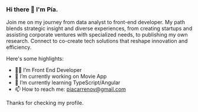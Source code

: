 ### Hi there 👋 I'm Pía.
Join me on my journey from data analyst to front-end developer. My path blends strategic insight and diverse experiences, from creating startups and assisting corporate ventures with specialized needs, to publishing my own research. Connect to co-create tech solutions that reshape innovation and efficiency.

Here's some highlights:
* 👩🏻 I’m Front End Developer
* 🔭 I’m currently working on Movie App
* 🌱 I’m currently learning TypeScript/Angular
* 📫 How to reach me: piacarrenov@gmail.com

Thanks for checking my profile. 


<!--

- 🔭 I’m currently working on Movie App
- 🌱 I’m currently learning TypeScript/Angular
- 👯 I’m looking to collaborate on ...
- 🤔 I’m looking for help with ...
- 💬 Ask me about ...
- 📫 How to reach me: piacarrenov@gmail.com
-->
